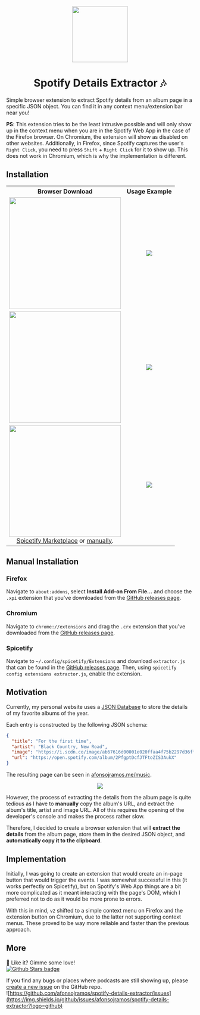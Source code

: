 <h3 align="center"><img src="https://user-images.githubusercontent.com/19473034/147307719-faf4a334-6e5d-4153-8d47-c03c83276e57.png" width="150px"></h3>
<h1 align="center"> Spotify Details Extractor 🎶 </h1>

Simple browser extension to extract Spotify details from an album page in a specific JSON object. You can find it in any context menu/extension bar near you!

**PS**: This extension tries to be the least intrusive possible and will only show up in the context menu when you are in the Spotify Web App in the case of the Firefox browser. On Chromium, the extension will show as disabled on other websites. Additionally, in Firefox, since Spotify captures the user's `Right Click`, you need to press `Shift` + `Right Click` for it to show up. This does not work in Chromium, which is why the implementation is different.

## Installation

<table align="center">
  <tr>
    <th>
      Browser Download
    </th>
    <th>
      Usage Example
    </th>
  </tr>
  <tr>
    <td align="center">
      <a href="https://addons.mozilla.org/en-GB/firefox/addon/spotify-details-extractor/"><img width="300" src="https://github.com/afonsojramos/spotify-details-extractor/assets/19473034/79153f53-0f0f-48e0-aea5-e4cd6d41d8e7"></a>
    </td>
    <td align="center">
      <img src="https://user-images.githubusercontent.com/19473034/147307876-bc991613-cbe9-472d-9eb3-0389a4defd6e.png">
    </td>
  </tr>
  <tr>
    <td align="center">
      <a href="https://chrome.google.com/webstore/detail/spotify-details-extractor/kfpkjhjengocbiaipfcbdhpjbaenkanb?hl=en">
        <img  width="300" src="https://github.com/afonsojramos/spotify-details-extractor/assets/19473034/32948c57-0467-4e0d-8f25-e74814b91355">
      </a>
    </td>
    <td align="center">
      <img src="https://user-images.githubusercontent.com/19473034/147306510-e4beba47-4dff-4097-a9cf-c6584e575706.png">
    </td>
  </tr>
  <tr>
    <td align="center">
      <a href="https://spicetify.app">
        <img width="300" src="https://github.com/afonsojramos/spotify-details-extractor/assets/19473034/6bd6b76e-18c4-474a-b256-fd02e5bf9069">
      </a>
      <br/>
      <a href="https://github.com/spicetify/spicetify-marketplace">Spicetify Marketplace</a> or <a href="https://spicetify.app/docs/advanced-usage/extensions">manually</a>.
    </td>
    <td align="center">
      <img src="https://user-images.githubusercontent.com/19473034/147316727-77960f1e-2e61-4922-bfaa-3a9c6f15811f.png">
    </td>
  </tr>
</table>

## Manual Installation

### Firefox

Navigate to `about:addons`, select **Install Add-on From File...** and choose the `.xpi` extension that you've downloaded from the [GitHub releases page](https://github.com/afonsojramos/spotify-details-extractor/releases/latest).

### Chromium

Navigate to `chrome://extensions` and drag the `.crx` extension that you've downloaded from the [GitHub releases page](https://github.com/afonsojramos/spotify-details-extractor/releases/latest).

### Spicetify

Navigate to `~/.config/spicetify/Extensions` and download `extractor.js` that can be found in the [GitHub releases page](https://github.com/afonsojramos/spotify-details-extractor/releases/latest). Then, using `spicetify config extensions extractor.js`, enable the extension.

## Motivation

Currently, my personal website uses a [JSON Database](https://github.com/afonsojramos/afonsojramos.me/blob/main/data/music.json) to store the details of my favorite albums of the year.

Each entry is constructed by the following JSON schema:

```json
{
  "title": "For the first time",
  "artist": "Black Country, New Road",
  "image": "https://i.scdn.co/image/ab67616d00001e020ffaa4f75b2297d36ff1e0ad",
  "url": "https://open.spotify.com/album/2PfgptDcfJTFtoZIS3AukX"
}
```

The resulting page can be seen in [afonsojramos.me/music](afonsojramos.me/music).

<p align="center"><img src="https://user-images.githubusercontent.com/19473034/142782818-40620f75-f867-44b6-84ac-5cafcabbfcc9.png"><p>

However, the process of extracting the details from the album page is quite tedious as I have to **manually** copy the album's URL, and extract the album's title, artist and image URL. All of this requires the opening of the developer's console and makes the process rather slow.

Therefore, I decided to create a browser extension that will **extract the details** from the album page, store them in the desired JSON object, and **automatically copy it to the clipboard**.

## Implementation

Initially, I was going to create an extension that would create an in-page button that would trigger the events. I was somewhat successful in this (it works perfectly on Spicetify), but on Spotify's Web App things are a bit more complicated as it meant interacting with the page's DOM, which I preferred not to do as it would be more prone to errors.

With this in mind, `v2` shifted to a simple context menu on Firefox and the extension button on Chromium, due to the latter not supporting context menus. These proved to be way more reliable and faster than the previous approach.

## More
🌟 Like it? Gimme some love!    
[![Github Stars badge](https://img.shields.io/github/stars/afonsojramos/spotify-details-extractor?logo=github&style=social)](https://github.com/afonsojramos/spotify-details-extractor/)

If you find any bugs or places where podcasts are still showing up, please [create a new issue](https://github.com/afonsojramos/spotify-details-extractor/issues/new/choose) on the GitHub repo.    
![https://github.com/afonsojramos/spotify-details-extractor/issues](https://img.shields.io/github/issues/afonsojramos/spotify-details-extractor?logo=github)
